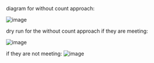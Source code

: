 ​diagram for without count approach:       
        
![image](https://user-images.githubusercontent.com/73538974/252284755-a27a76ed-b244-4b5c-9cce-f34713634855.png)

      
dry run for the without count approach if they are meeting:       

![image](https://user-images.githubusercontent.com/73538974/252290396-cdaa4470-db2b-46f6-8d3a-44a230c42908.png)         


if they are not meeting:
![image](https://user-images.githubusercontent.com/73538974/252291444-d39c2583-6a6e-4b15-931a-daa74a0cb334.png)
